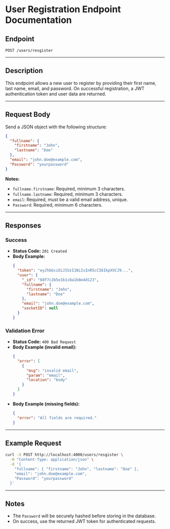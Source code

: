# User Registration Endpoint Documentation

## Endpoint

`POST /users/resgister`

---

## Description

This endpoint allows a new user to register by providing their first name, last name, email, and password. On successful registration, a JWT authentication token and user data are returned.

---

## Request Body

Send a JSON object with the following structure:

```json
{
  "fullname": {
    "firstname": "John",
    "lastname": "Doe"
  },
  "email": "john.doe@example.com",
  "Password": "yourpassword"
}
```

**Notes:**
- `fullname.firstname`: Required, minimum 3 characters.
- `fullname.lastname`: Required, minimum 3 characters.
- `email`: Required, must be a valid email address, unique.
- `Password`: Required, minimum 6 characters.

---

## Responses

### Success

- **Status Code:** `201 Created`
- **Body Example:**
    ```json
    {
      "token": "eyJhbGciOiJIUzI1NiIsInR5cCI6IkpXVCJ9...",
      "user": {
        "_id": "60f7c2b5e1b1c8a1b8e4d123",
        "fullname": {
          "firstname": "John",
          "lastname": "Doe"
        },
        "email": "john.doe@example.com",
        "socketID": null
      }
    }
    ```

### Validation Error

- **Status Code:** `400 Bad Request`
- **Body Example (invalid email):**
    ```json
    {
      "error": [
        {
          "msg": "invalid email",
          "param": "email",
          "location": "body"
        }
      ]
    }
    ```
- **Body Example (missing fields):**
    ```json
    {
      "error": "All fields are required."
    }
    ```

---

## Example Request

```bash
curl -X POST http://localhost:4000/users/resgister \
  -H "Content-Type: application/json" \
  -d '{
    "fullname": { "firstname": "John", "lastname": "Doe" },
    "email": "john.doe@example.com",
    "Password": "yourpassword"
  }'
```

---

## Notes

- The `Password` will be securely hashed before storing in the database.
- On success, use the returned JWT token for authenticated requests.